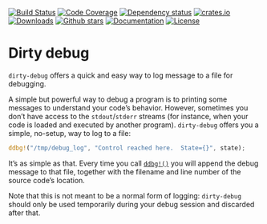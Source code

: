 [![Build Status](https://github.com/orium/dirty-debug/workflows/CI/badge.svg)](https://github.com/orium/dirty-debug/actions?query=workflow%3ACI)
[![Code Coverage](https://codecov.io/gh/orium/dirty-debug/branch/main/graph/badge.svg)](https://codecov.io/gh/orium/dirty-debug)
[![Dependency status](https://deps.rs/repo/github/orium/dirty-debug/status.svg)](https://deps.rs/repo/github/orium/dirty-debug)
[![crates.io](https://img.shields.io/crates/v/dirty-debug.svg)](https://crates.io/crates/dirty-debug)
[![Downloads](https://img.shields.io/crates/d/dirty-debug.svg)](https://crates.io/crates/dirty-debug)
[![Github stars](https://img.shields.io/github/stars/orium/dirty-debug.svg?logo=github)](https://github.com/orium/dirty-debug/stargazers)
[![Documentation](https://docs.rs/dirty-debug/badge.svg)](https://docs.rs/dirty-debug/)
[![License](https://img.shields.io/crates/l/dirty-debug.svg)](./LICENSE.md)

# Dirty debug

<!-- cargo-rdme start -->

`dirty-debug` offers a quick and easy way to log message to a file for debugging.

A simple but powerful way to debug a program is to printing some messages to understand your
code’s behavior.  However, sometimes you don’t have access to the `stdout`/`stderr` streams (for
instance, when your code is loaded and executed by another program).  `dirty-debug` offers you a
simple, no-setup, way to log to a file:

```rust
ddbg!("/tmp/debug_log", "Control reached here.  State={}", state);
```

It’s as simple as that.  Every time you call [`ddbg!()`](https://docs.rs/dirty-debug/latest/dirty_debug/macro.ddbg.html) you will append the debug
message to that file, together with the filename and line number of the source code’s location.

Note that this is not meant to be a normal form of logging: `dirty-debug` should only be used
temporarily during your debug session and discarded after that.

<!-- cargo-rdme end -->
